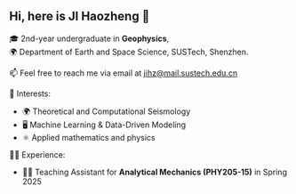 ##  Hi, here is JI Haozheng 👋

🎓 2nd-year undergraduate in **Geophysics**,  
🌍 Department of Earth and Space Science, SUSTech, Shenzhen.

📫 Feel free to reach me via email at jihz@mail.sustech.edu.cn

🔭 Interests:
- 🌍 Theoretical and Computational Seismology
- 🖥️ Machine Learning & Data-Driven Modeling
- ⚛️ Applied mathematics and physics

👨‍🏫 Experience:
- 🧑‍💻 Teaching Assistant for **Analytical Mechanics (PHY205-15)** in Spring 2025  
